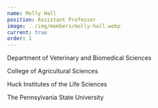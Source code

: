 ```yaml
---
name: Molly Hall
position: Assistant Professor
image: ../img/members/molly-hall.webp
current: true
order: 1
---
```

Department of Veterinary and Biomedical Sciences 

College of Agricultural Sciences

Huck Institutes of the Life Sciences

The Pennsylvania State University